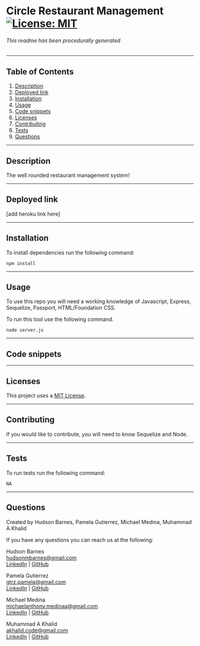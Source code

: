 # Circle Restaurant Management  [![License: MIT](https://img.shields.io/badge/License-MIT-yellow.svg)](https://opensource.org/licenses/MIT) 
###### This readme has been procedurally generated 

-----------------------
## Table of Contents
1. [Description](#description)
2. [Deployed link](#deployed-link)
3. [Installation](#installation)
4. [Usage](#usage)
5. [Code snippets](#code-snippets)
6. [Licenses](#licenses)
7. [Contributing](#contributing)
8. [Tests](#tests)
9. [Questions](#questions)

-----------------------
## Description
The well rounded restaurant management system!

-----------------------
## Deployed link
[add heroku link here]

-----------------------
## Installation
To install dependencies run the following command:
```
npm install
```

-----------------------
## Usage
To use this repo you will need a working knowledge of Javascript, Express, Sequelize, Passport, HTML/Foundation CSS. 

To run this tool use the following command. 

```
node server.js
```
-----------------------
## Code snippets

-----------------------
## Licenses
This project uses a [MIT License](https://opensource.org/licenses/MIT). 

-----------------------
## Contributing
If you would like to contribute, you will need to know Sequelize and Node.

-----------------------
## Tests
To run tests run the following command:
```
NA
```

-----------------------
## Questions
Created by Hudson Barnes, Pamela Gutierrez, Michael Medina, Muhammad A Khalid

If you have any questions you can reach us at the following: 

Hudson Barnes <br>
[hudsonmbarnes@gmail.com](mailto:hudsonmbarnes@gmail.com) <br>
[LinkedIn](https://www.linkedin.com/in/hudson-barnes-398483151/) | [GitHub](https://github.com/hudsonmbarnes)

Pamela Gutierrez <br>[gtrz.pamela@gmail.com](mailto:gtrz.pamela@gmail.com)<br>
[LinkedIn](http://www.linkedin.com/in/pamela-gutierrez) | [GitHub](https://github.com/pamela-gutierrez)

Michael Medina <br>[michaelanthony.medinaa@gmail.com](mailto:michaelanthony.medinaa@gmail.com)<br>
[LinkedIn](https://www.linkedin.com/in/michaelanthonyy/) | [GitHub](https://github.com/michaelanthonyyy)

Muhammad A Khalid <br>[akhalid.code@gmail.com](mailto:akhalid.code@gmail.com)<br>
[LinkedIn](https://www.linkedin.com/in/abdullahkhalid/) | [GitHub](https://github.com/akhalid88/)
